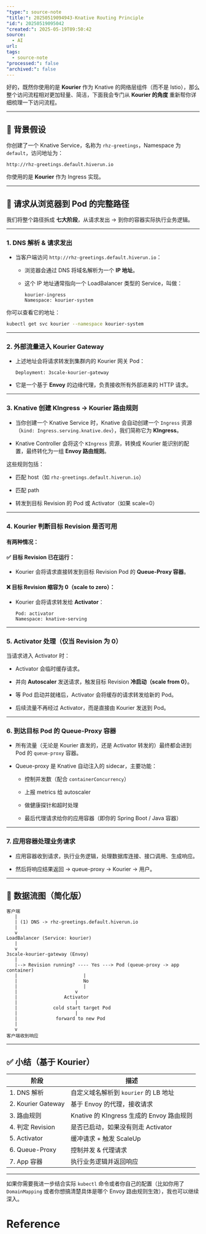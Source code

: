```yaml
---
"type:": source-note
"title:": 20250519094943-Knative Routing Principle
"id:": 20250519095042
"created:": 2025-05-19T09:50:42
source:
  - AI
url: 
tags:
  - source-note
"processed:": false
"archived:": false
---
```

好的，既然你使用的是 **Kourier** 作为 Knative 的网络层组件（而不是 Istio），那么整个访问流程相对更加轻量、简洁，下面我会专门从 **Kourier 的角度** 重新帮你详细梳理一下访问流程。

---

## 🎯 背景假设

你创建了一个 Knative Service，名称为 `rhz-greetings`，Namespace 为 `default`，访问地址为：

```
http://rhz-greetings.default.hiverun.io
```

你使用的是 **Kourier** 作为 Ingress 实现。

---

## 🧭 请求从浏览器到 Pod 的完整路径

我们将整个路径拆成 **七大阶段**，从请求发出 → 到你的容器实际执行业务逻辑。

---

### **1. DNS 解析 & 请求发出**

- 当客户端访问 `http://rhz-greetings.default.hiverun.io`：
    
    - 浏览器会通过 DNS 将域名解析为一个 **IP 地址**。
        
    - 这个 IP 地址通常指向一个 LoadBalancer 类型的 Service，叫做：
        
        ```
        kourier-ingress
        Namespace: kourier-system
        ```
        

你可以查看它的地址：

```bash
kubectl get svc kourier --namespace kourier-system
```

---

### **2. 外部流量进入 Kourier Gateway**

- 上述地址会将请求转发到集群内的 Kourier 网关 Pod：
    
    ```
    Deployment: 3scale-kourier-gateway
    ```
    
- 它是一个基于 **Envoy** 的边缘代理，负责接收所有外部进来的 HTTP 请求。
    

---

### **3. Knative 创建 KIngress -> Kourier 路由规则**

- 当你创建一个 Knative Service 时，Knative 会自动创建一个 `Ingress` 资源（`kind: Ingress.serving.knative.dev`），我们简称它为 **KIngress**。
    
- Knative Controller 会将这个 `KIngress` 资源，转换成 Kourier 能识别的配置，最终转化为一组 **Envoy 路由规则**。
    

这些规则包括：

- 匹配 host（如 `rhz-greetings.default.hiverun.io`）
    
- 匹配 path
    
- 转发到目标 Revision 的 Pod 或 Activator（如果 scale=0）
    

---

### **4. Kourier 判断目标 Revision 是否可用**

#### 有两种情况：

#### ✅ **目标 Revision 已在运行**：

- Kourier 会将请求直接转发到目标 Revision Pod 的 **Queue-Proxy 容器**。
    

#### ❌ **目标 Revision 缩容为 0（scale to zero）**：

- Kourier 会将请求转发给 **Activator**：
    
    ```
    Pod: activator
    Namespace: knative-serving
    ```
    

---

### **5. Activator 处理（仅当 Revision 为 0）**

当请求进入 Activator 时：

- Activator 会临时缓存请求。
    
- 并向 **Autoscaler** 发送请求，触发目标 Revision **冷启动（scale from 0）**。
    
- 等 Pod 启动并就绪后，Activator 会将缓存的请求转发给新的 Pod。
    
- 后续流量不再经过 Activator，而是直接由 Kourier 发送到 Pod。
    

---

### **6. 到达目标 Pod 的 Queue-Proxy 容器**

- 所有流量（无论是 Kourier 直发的，还是 Activator 转发的）最终都会进到 Pod 的 `queue-proxy` 容器。
    
- Queue-proxy 是 Knative 自动注入的 sidecar，主要功能：
    
    - 控制并发数（配合 `containerConcurrency`）
        
    - 上报 metrics 给 autoscaler
        
    - 做健康探针和超时处理
        
    - 最后代理请求给你的应用容器（即你的 Spring Boot / Java 容器）
        

---

### **7. 应用容器处理业务请求**

- 应用容器收到请求，执行业务逻辑，处理数据库连接、接口调用、生成响应。
    
- 然后将响应结果返回 → queue-proxy → Kourier → 用户。
    

---

## 🔄 数据流图（简化版）

```text
客户端
   |
   | (1) DNS -> rhz-greetings.default.hiverun.io
   |
   v
LoadBalancer (Service: kourier)
   |
   v
3scale-kourier-gateway (Envoy)
   |
   |--> Revision running? ---- Yes ---> Pod (queue-proxy -> app container)
   |                        |
   |                        No
   |                        |
   |                     v
   |                 Activator
   |                     |
   |             cold start target Pod
   |                     |
   |              forward to new Pod
   |
   v
客户端收到响应
```

---

## ✅ 小结（基于 Kourier）

|阶段|描述|
|---|---|
|1. DNS 解析|自定义域名解析到 `kourier` 的 LB 地址|
|2. Kourier Gateway|基于 Envoy 的代理，接收请求|
|3. 路由规则|Knative 的 KIngress 生成的 Envoy 路由规则|
|4. 判定 Revision|是否已启动，如果没有则走 Activator|
|5. Activator|缓冲请求 + 触发 ScaleUp|
|6. Queue-Proxy|控制并发 & 代理请求|
|7. App 容器|执行业务逻辑并返回响应|

---

如果你需要我进一步结合实际 `kubectl` 命令或者你自己的配置（比如你用了 `DomainMapping` 或者你想搞清楚具体是哪个 Envoy 路由规则生效），我也可以继续深入。

# Reference


